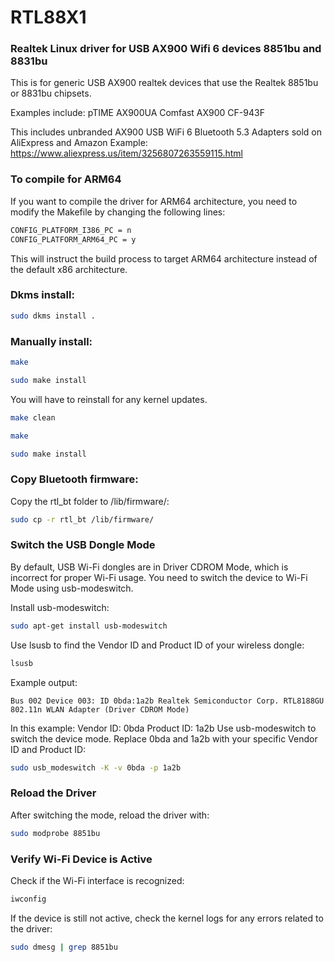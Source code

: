 # RTL88X1
### Realtek Linux driver for USB AX900 Wifi 6 devices 8851bu and 8831bu

This is for generic USB AX900 realtek devices that use the Realtek 8851bu or 8831bu chipsets.

Examples include: 
pTIME AX900UA
Comfast AX900 CF-943F

This includes unbranded AX900 USB WiFi 6 Bluetooth 5.3 Adapters sold on AliExpress and Amazon
Example: https://www.aliexpress.us/item/3256807263559115.html

### To compile for ARM64
If you want to compile the driver for ARM64 architecture, you need to modify the Makefile by changing the following lines:
```bash
CONFIG_PLATFORM_I386_PC = n
CONFIG_PLATFORM_ARM64_PC = y
```
This will instruct the build process to target ARM64 architecture instead of the default x86 architecture.

### Dkms install: 
```bash
sudo dkms install .
```

### Manually install: 
```bash
make
```
```bash
sudo make install
```

You will have to reinstall for any kernel updates.
```bash
make clean
```
```bash
make
```
```bash
sudo make install
```
### Copy Bluetooth firmware:
Copy the rtl_bt folder to /lib/firmware/:
```bash
sudo cp -r rtl_bt /lib/firmware/
```

### Switch the USB Dongle Mode
By default, USB Wi-Fi dongles are in Driver CDROM Mode, which is incorrect for proper Wi-Fi usage. You need to switch the device to Wi-Fi Mode using usb-modeswitch.

Install usb-modeswitch:
```bash
sudo apt-get install usb-modeswitch
```

Use lsusb to find the Vendor ID and Product ID of your wireless dongle:
```bash
lsusb
```

Example output:
```
Bus 002 Device 003: ID 0bda:1a2b Realtek Semiconductor Corp. RTL8188GU 802.11n WLAN Adapter (Driver CDROM Mode)
```

In this example:
Vendor ID: 0bda
Product ID: 1a2b
Use usb-modeswitch to switch the device mode. Replace 0bda and 1a2b with your specific Vendor ID and Product ID:
```bash
sudo usb_modeswitch -K -v 0bda -p 1a2b
```

### Reload the Driver
After switching the mode, reload the driver with:
```bash
sudo modprobe 8851bu
```
### Verify Wi-Fi Device is Active
Check if the Wi-Fi interface is recognized:
```bash
iwconfig
```
If the device is still not active, check the kernel logs for any errors related to the driver:
```bash
sudo dmesg | grep 8851bu
```
